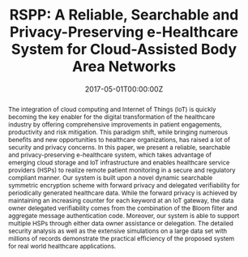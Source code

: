 ---
title: "RSPP: A Reliable, Searchable and Privacy-Preserving e-Healthcare System for Cloud-Assisted Body Area Networks"
authors:
- Lei Yang
- Qingji Zheng
- admin

date: "2017-05-01T00:00:00Z"
doi: "10.1109/INFOCOM.2017.8056954"

# Publication type.
# Legend: 0 = Uncategorized; 1 = Conference paper; 2 = Journal article;
# 3 = Preprint / Working Paper; 4 = Report; 5 = Book; 6 = Book section;
# 7 = Thesis; 8 = Patent
publication_types: ["1"]

# Publication name and optional abbreviated publication name.
publication: "*IEEE International Conference on Computer Communications (INFOCOM 2017)*"
publication_short: ""

abstract: The integration of cloud computing and Internet of Things (loT) is quickly becoming the key enabler for the digital transformation of the healthcare industry by offering comprehensive improvements in patient engagements, productivity and risk mitigation. This paradigm shift, while bringing numerous benefits and new opportunities to healthcare organizations, has raised a lot of security and privacy concerns. In this paper, we present a reliable, searchable and privacy-preserving e-healthcare system, which takes advantage of emerging cloud storage and IoT infrastructure and enables healthcare service providers (HSPs) to realize remote patient monitoring in a secure and regulatory compliant manner. Our system is built upon a novel dynamic searchable symmetric encryption scheme with forward privacy and delegated verifiability for periodically generated healthcare data. While the forward privacy is achieved by maintaining an increasing counter for each keyword at an IoT gateway, the data owner delegated verifiability comes from the combination of the Bloom filter and aggregate message authentication code. Moreover, our system is able to support multiple HSPs through either data owner assistance or delegation. The detailed security analysis as well as the extensive simulations on a large data set with millions of records demonstrate the practical efficiency of the proposed system for real world healthcare applications.

links:
- name: Best-in-Session-Presentation Award
  url: publication/infocom2017/Award.pdf
---